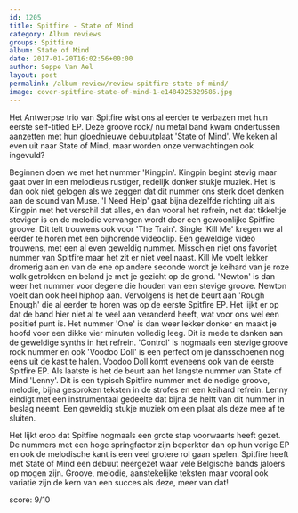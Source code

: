 ```yaml
---
id: 1205
title: Spitfire - State of Mind
category: Album reviews
groups: Spitfire
album: State of Mind
date: 2017-01-20T16:02:56+00:00
author: Seppe Van Ael
layout: post
permalink: /album-review/review-spitfire-state-of-mind/
image: cover-spitfire-state-of-mind-1-e1484925329586.jpg
---
```

Het Antwerpse trio van Spitfire wist ons al eerder te verbazen met hun eerste self-titled EP. Deze groove rock/ nu metal band kwam ondertussen aanzetten met hun gloednieuwe debuutplaat 'State of Mind'. We keken al even uit naar State of Mind, maar worden onze verwachtingen ook ingevuld?

Beginnen doen we met het nummer 'Kingpin'. Kingpin begint stevig maar gaat over in een melodieus rustiger, redelijk donker stukje muziek. Het is dan ook niet gelogen als we zeggen dat dit nummer ons sterk doet denken aan de sound van Muse. 'I Need Help' gaat bijna dezelfde richting uit als Kingpin met het verschil dat alles, en dan vooral het refrein, net dat tikkeltje steviger is en de melodie vervangen wordt door een gewoonlijke Spitfire groove. Dit telt trouwens ook voor 'The Train'. Single 'Kill Me' kregen we al eerder te horen met een bijhorende videoclip. Een geweldige video trouwens, met een al even geweldig nummer. Misschien niet ons favoriet nummer van Spitfire maar het zit er niet veel naast. Kill Me voelt lekker dromerig aan en van de ene op andere seconde wordt je keihard van je roze wolk getrokken en beland je met je gezicht op de grond. 'Newton' is dan weer het nummer voor degene die houden van een stevige groove. Newton voelt dan ook heel hiphop aan. Vervolgens is het de beurt aan 'Rough Enough' die al eerder te horen was op de eerste Spitfire EP. Het lijkt er op dat de band hier niet al te veel aan veranderd heeft, wat voor ons wel een positief punt is. Het nummer 'One' is dan weer lekker donker en maakt je hoofd voor een dikke vier minuten volledig leeg. Dit is mede te danken aan de geweldige synths in het refrein. 'Control' is nogmaals een stevige groove rock nummer en ook 'Voodoo Doll' is een perfect om je dansschoenen nog eens uit de kast te halen. Voodoo Doll komt eveneens ook van de eerste Spitfire EP. Als laatste is het de beurt aan het langste nummer van State of Mind 'Lenny'. Dit is een typisch Spitfire nummer met de nodige groove, melodie, bijna gesproken teksten in de strofes en een keihard refrein. Lenny eindigt met een instrumentaal gedeelte dat bijna de helft van dit nummer in beslag neemt. Een geweldig stukje muziek om een plaat als deze mee af te sluiten.

Het lijkt erop dat Spitfire nogmaals een grote stap voorwaarts heeft gezet. De nummers met een hoge springfactor zijn beperkter dan op hun vorige EP en ook de melodische kant is een veel grotere rol gaan spelen. Spitfire heeft met State of Mind een debuut neergezet waar vele Belgische bands jaloers op mogen zijn. Groove, melodie, aanstekelijke teksten maar vooral ook variatie zijn de kern van een succes als deze, meer van dat!

score: 9/10

&nbsp;